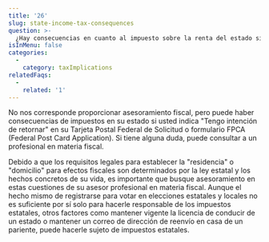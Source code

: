 ```yaml
---
title: '26'
slug: state-income-tax-consequences
question: >-
  ¿Hay consecuencias en cuanto al impuesto sobre la renta del estado si indico en mi solicitud de Tarjeta Postal Federal de Solicitud o formulario FPCA (Federal Post Card Application) que "VTengo intención de retornar"?
isInMenu: false
categories:
  - 
    category: taxImplications
relatedFaqs:
  - 
    related: '1'
---
```

No nos corresponde proporcionar asesoramiento fiscal, pero puede haber consecuencias de impuestos en su estado si usted indica "Tengo intención de retornar" en su Tarjeta Postal Federal de Solicitud o formulario FPCA (Federal Post Card Application). Si tiene alguna duda, puede consultar a un profesional en materia fiscal.

Debido a que los requisitos legales para establecer la "residencia" o "domicilio" para efectos fiscales son determinados por la ley estatal y los hechos concretos de su vida, es importante que busque asesoramiento en estas cuestiones de su asesor profesional en materia fiscal. Aunque el hecho mismo de registrarse para votar en elecciones estatales y locales no es suficiente por sí solo para hacerle responsable de los impuestos estatales, otros factores como mantener vigente la licencia de conducir de un estado o mantener un correo de dirección de reenvío en casa de un pariente, puede hacerle sujeto de impuestos estatales.